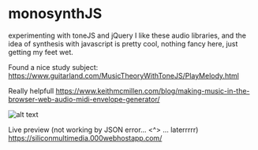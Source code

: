 # monosynthJS
experimenting with toneJS and jQuery
I like these audio libraries, and the idea of synthesis with javascript is pretty cool, nothing fancy here, just getting my feet wet.

Found a nice study subject:
https://www.guitarland.com/MusicTheoryWithToneJS/PlayMelody.html

Really helpfull
https://www.keithmcmillen.com/blog/making-music-in-the-browser-web-audio-midi-envelope-generator/

![alt text](https://siliconmultimedia.000webhostapp.com/download.jpeg)

Live preview (not working by JSON error... <^> ... laterrrrr)
https://siliconmultimedia.000webhostapp.com/